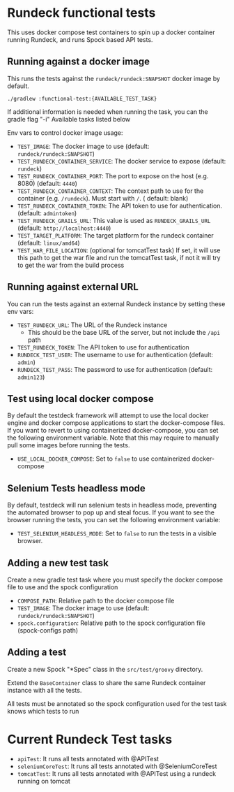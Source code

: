 # Rundeck functional tests

This uses docker compose test containers to spin up a docker container running Rundeck, and
runs Spock based API tests.

## Running against a docker image

This runs the tests against the `rundeck/rundeck:SNAPSHOT` docker image by default.
```
./gradlew :functional-test:{AVAILABLE_TEST_TASK}
```
If additional information is needed when running the task, you can the gradle flag "-i"
Available tasks listed below

Env vars to control docker image usage:

- `TEST_IMAGE`: The docker image to use (default: `rundeck/rundeck:SNAPSHOT`)
- `TEST_RUNDECK_CONTAINER_SERVICE`: The docker service to expose (default: `rundeck`)
- `TEST_RUNDECK_CONTAINER_PORT`: The port to expose on the host (e.g. 8080) (default: `4440`)
- `TEST_RUNDECK_CONTAINER_CONTEXT`: The context path to use for the container (e.g. `/rundeck`). Must start with `/`. (
  default: blank)
- `TEST_RUNDECK_CONTAINER_TOKEN`: The API token to use for authentication. (default: `admintoken`)
- `TEST_RUNDECK_GRAILS_URL`: This value is used as `RUNDECK_GRAILS_URL` (default: `http://localhost:4440`)
- `TEST_TARGET_PLATFORM`: The target platform for the rundeck container  (default: `linux/amd64`)
- `TEST_WAR_FILE_LOCATION`: (optional for tomcatTest task) If set, it will use this path to get the war file and run the tomcatTest
  task, if not it will try to get the war from the build process

## Running against external URL

You can run the tests against an external Rundeck instance by setting these env vars:

* `TEST_RUNDECK_URL`: The URL of the Rundeck instance
    * This should be the base URL of the server, but not include the `/api` path
* `TEST_RUNDECK_TOKEN`: The API token to use for authentication
* `RUNDECK_TEST_USER`: The username to use for authentication (default: `admin`)
* `RUNDECK_TEST_PASS`: The password to use for authentication (default: `admin123`)

## Test using local docker compose

By default the testdeck framework will attempt to use the local docker engine and docker compose applications
to start the docker-compose files. If you want to revert to using containerized docker-compose, you can set the
following environment variable. Note that this may require to manually pull some images before running the tests.

* `USE_LOCAL_DOCKER_COMPOSE`: Set to `false` to use containerized docker-compose

## Selenium Tests headless mode

By default, testdeck will run selenium tests in headless mode, preventing the automated browser to pop up and steal
focus. If you want to see the browser running the tests, you can set the following environment variable:

* `TEST_SELENIUM_HEADLESS_MODE`: Set to `false` to run the tests in a visible browser.


## Adding a new test task

Create a new gradle test task where you must specify the docker compose file to use and the spock configuration

* `COMPOSE_PATH`: Relative path to the docker compose file
* `TEST_IMAGE`: The docker image to use (default: `rundeck/rundeck:SNAPSHOT`)
* `spock.configuration`: Relative path to the spock configuration file (spock-configs path)

## Adding a test

Create a new Spock "*Spec" class in the `src/test/groovy` directory.

Extend the `BaseContainer` class to share the same Rundeck container instance with all the tests.

All tests must be annotated so the spock configuration used for the test task knows which tests to run

# Current Rundeck Test tasks

* `apiTest`: It runs all tests annotated with @APITest
* `seleniumCoreTest`: It runs all tests annotated with @SeleniumCoreTest
* `tomcatTest`: It runs all tests annotated with @APITest using a rundeck running on tomcat